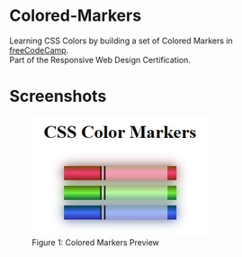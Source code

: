 # Colored-Markers
Learning CSS Colors by building a set of Colored Markers in <a href="https://www.freecodecamp.org/learn/2022/responsive-web-design/">freeCodeCamp<a>.<br>
Part of the Responsive Web Design Certification.

# Screenshots
<figure>
  <img src="https://raw.githubusercontent.com/chanwaihan/Colored-Markers/main/colored-markers-preview.JPG" alt="Colored Markers Preview" title="Colored Markers">
  <figcaption>Figure 1: Colored Markers Preview</figcaption>
</figure>
